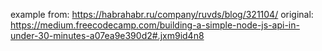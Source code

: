 example from: https://habrahabr.ru/company/ruvds/blog/321104/
original: https://medium.freecodecamp.com/building-a-simple-node-js-api-in-under-30-minutes-a07ea9e390d2#.jxm9id4n8
